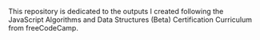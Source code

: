 This repository is dedicated to the outputs I created following the JavaScript Algorithms and Data Structures (Beta) Certification Curriculum from freeCodeCamp.